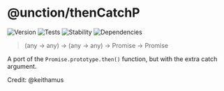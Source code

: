 # @unction/thenCatchP

![Version][BADGE_VERSION]
![Tests][BADGE_TRAVIS]
![Stability][BADGE_STABILITY]
![Dependencies][BADGE_DEPENDENCY]

> (any -> any) -> (any -> any) -> Promise<any> ->  Promise<any>

A port of the `Promise.prototype.then()` function, but with the extra catch argument.

Credit: @keithamus

[BADGE_TRAVIS]: https://img.shields.io/travis/krainboltgreene/unction.js.svg?maxAge=2592000&style=flat-square
[BADGE_VERSION]: https://img.shields.io/npm/v/@unction/thencatchp.svg?maxAge=2592000&style=flat-square
[BADGE_STABILITY]: https://img.shields.io/badge/stability-strong-green.svg?maxAge=2592000&style=flat-square
[BADGE_DEPENDENCY]: https://img.shields.io/david/krainboltgreene/unction.js.svg?maxAge=2592000&style=flat-square
